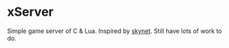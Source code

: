 # xServer
Simple game server of C & Lua.
Inspired by [skynet](https://github.com/cloudwu/skynet).
Still have lots of work to do.